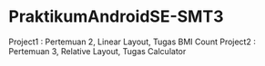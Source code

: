 # PraktikumAndroidSE-SMT3

Project1 : Pertemuan 2, Linear Layout, Tugas BMI Count
Project2 : Pertemuan 3, Relative Layout, Tugas Calculator

